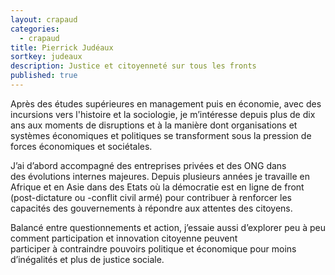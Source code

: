 ```yaml
---
layout: crapaud
categories:
  - crapaud
title: Pierrick Judéaux
sortkey: judeaux
description: Justice et citoyenneté sur tous les fronts
published: true
---
```


Après des études supérieures en management puis en économie, avec des incursions vers l'histoire et la sociologie, je m’intéresse depuis plus de dix ans aux moments de disruptions et à la manière dont organisations et systèmes économiques et politiques se transforment sous la pression de forces économiques et sociétales. 

J’ai d’abord accompagné des entreprises privées et des ONG dans des évolutions internes majeures. Depuis plusieurs années je travaille en Afrique et en Asie dans des Etats où la démocratie est en ligne de front (post-dictature ou -conflit civil armé) pour contribuer à renforcer les capacités des gouvernements à répondre aux attentes des citoyens. 

Balancé entre questionnements et action, j’essaie aussi d’explorer peu à peu comment participation et innovation citoyenne peuvent participer à contraindre pouvoirs politique et économique pour moins d’inégalités et plus de justice sociale.
